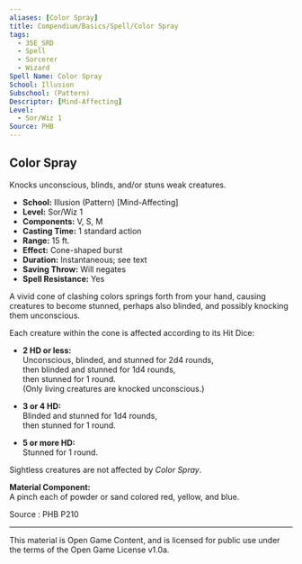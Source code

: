```yaml
---
aliases: [Color Spray]
title: Compendium/Basics/Spell/Color Spray
tags:
  - 35E_SRD
  - Spell
  - Sorcerer
  - Wizard
Spell Name: Color Spray
School: Illusion
Subschool: (Pattern)
Descriptor: [Mind-Affecting]
Level:
  - Sor/Wiz 1
Source: PHB
---
```


## Color Spray

Knocks unconscious, blinds, and/or stuns weak creatures.

* **School:** Illusion (Pattern) [Mind-Affecting]  
* **Level:** Sor/Wiz 1  
* **Components:** V, S, M  
* **Casting Time:** 1 standard action  
* **Range:** 15 ft.  
* **Effect:** Cone-shaped burst  
* **Duration:** Instantaneous; see text  
* **Saving Throw:** Will negates  
* **Spell Resistance:** Yes

A vivid cone of clashing colors springs forth from your hand, causing creatures to become stunned, perhaps also blinded, and possibly knocking them unconscious.

Each creature within the cone is affected according to its Hit Dice:

- **2 HD or less:**  
  Unconscious, blinded, and stunned for 2d4 rounds,  
  then blinded and stunned for 1d4 rounds,  
  then stunned for 1 round.  
  (Only living creatures are knocked unconscious.)

- **3 or 4 HD:**  
  Blinded and stunned for 1d4 rounds,  
  then stunned for 1 round.

- **5 or more HD:**  
  Stunned for 1 round.

Sightless creatures are not affected by *Color Spray*.

**Material Component:**  
A pinch each of powder or sand colored red, yellow, and blue.

Source : PHB P210

---

This material is Open Game Content, and is licensed for public use under  
the terms of the Open Game License v1.0a.
